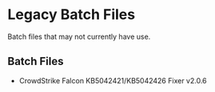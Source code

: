 # Legacy Batch Files
Batch files that may not currently have use.

## Batch Files
- CrowdStrike Falcon KB5042421/KB5042426 Fixer v2.0.6
